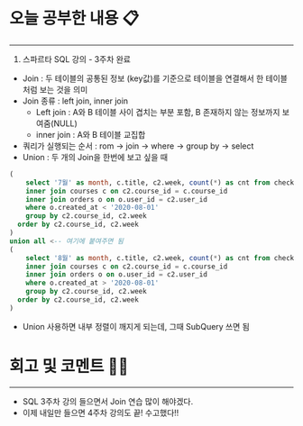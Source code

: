 # 오늘 공부한 내용 📋

---

1. 스파르타 SQL 강의 - 3주차 완료
- Join : 두 테이블의 공통된 정보 (key값)를 기준으로 테이블을 연결해서 한 테이블처럼 보는 것을 의미
- Join 종류 : left join, inner join
    - Left join : A와 B 테이블 사이 겹치는 부분 포함, B 존재하지 않는 정보까지 보여줌(NULL)  
    - inner join : A와 B 테이블 교집합
- 쿼리가 실행되는 순서 : rom → join → where → group by → select
- Union : 두 개의 Join을 한번에 보고 싶을 때

```sql
(
	select '7월' as month, c.title, c2.week, count(*) as cnt from checkins c2
	inner join courses c on c2.course_id = c.course_id
	inner join orders o on o.user_id = c2.user_id
	where o.created_at < '2020-08-01'
	group by c2.course_id, c2.week
  order by c2.course_id, c2.week
)
union all <-- 여기에 붙여주면 됨
(
	select '8월' as month, c.title, c2.week, count(*) as cnt from checkins c2
	inner join courses c on c2.course_id = c.course_id
	inner join orders o on o.user_id = c2.user_id
	where o.created_at > '2020-08-01'
	group by c2.course_id, c2.week
  order by c2.course_id, c2.week
)
```

- Union 사용하면 내부 정렬이 깨지게 되는데, 그때 SubQuery 쓰면 됨

# 회고 및 코멘트 🙏🏻

---

- SQL 3주차 강의 들으면서 Join 연습 많이 해야겠다.
- 이제 내일만 들으면 4주차 강의도 끝! 수고했다!!
